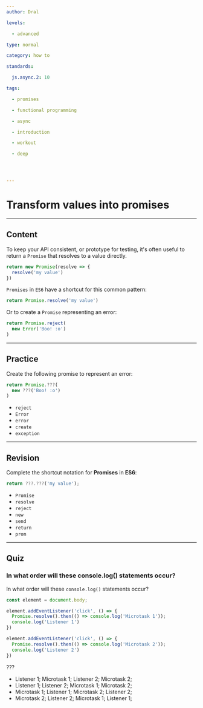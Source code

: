```yaml
---
author: Dral

levels:

  - advanced

type: normal

category: how to

standards:

  js.async.2: 10

tags:

  - promises

  - functional programming

  - async

  - introduction

  - workout

  - deep




---
```


# Transform values into promises

---
## Content

To keep your API consistent, or prototype for testing, it's often useful to return a `Promise` that resolves to a value directly.

```javascript
return new Promise(resolve => {
  resolve('my value')
})
```

`Promises` in `ES6` have a shortcut for this common pattern:

```javascript
return Promise.resolve('my value')
```

Or to create a `Promise` representing an error:

```javascript
return Promise.reject(
  new Error('Boo! :o')
)
```

---
## Practice

Create the following promise to represent an error:

```javascript
return Promise.???(
  new ???('Boo! :o')
)
```

* `reject`
* `Error`
* `error`
* `create`
* `exception`

---
## Revision

Complete the shortcut notation for **Promises** in **ES6**:

```javascript
return ???.???('my value');
```


* `Promise`
* `resolve`
* `reject`
* `new`
* `send`
* `return`
* `prom`

---
## Quiz 
### In what order will these console.log() statements occur?

In what order will these `console.log()` statements occur?

```javascript
const element = document.body;

element.addEventListener('click', () => {
  Promise.resolve().then(() => console.log('Microtask 1'));
  console.log('Listener 1')
})

element.addEventListener('click', () => {
  Promise.resolve().then(() => console.log('Microtask 2'));
  console.log('Listener 2')
})
```


 ???

* Listener 1; Microtask 1; Listener 2; Microtask 2;
* Listener 1; Listener 2; Microtask 1; Microtask 2;
* Microtask 1; Listener 1; Microtask 2; Listener 2;
* Microtask 2; Listener 2; Microtask 1; Listener 1;
